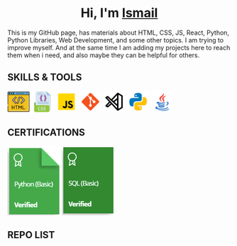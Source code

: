 <h1 align="center">Hi, I'm <a href="Dokuments\Resume English (neu).pdf/" target="_blank">Ismail</a></h1>
This is my GitHub page, has materials about HTML, CSS, JS, React, Python, Python Libraries, Web Development, and some other topics. I am trying to improve myself. And at the same time I am adding my projects here to reach them when i need, and also maybe they can be helpful for others.

## SKILLS & TOOLS
<img src="./images/icons8-html-64.png" alt="HTML5" style="width:50px;"/>
<img src="./images/icons8-css-64.png" alt="CSS3" style="width:50px;"/>
<img src="./images/icons8-javascript-48.png" alt="JavaScript" style="width:50px;"/>
<img src="./images/icons8-git-48.png" alt="Git" style="width:50px;"/>
<img src="./images/7417366_vs%20code_visual%20studio%20code_logo_code_icon.png" alt="VSCode" style="width:50px;"/>
<img src="./images/icons8-python-48.png" alt="Python" style="width:50px;"/>
<img src="./images/icons8-java-48.png" alt="java" style="width:50px;"/>

## CERTIFICATIONS

<a href="https://www.hackerrank.com/certificates/334ebd496eef" target="_blank">![Python](./images/Py%20HR.PNG)</a>
<a href="https://www.hackerrank.com/certificates/743852a5bd72" target="_blank">![SQL](./images/SQL%20HR.PNG)</a>


## REPO LIST
